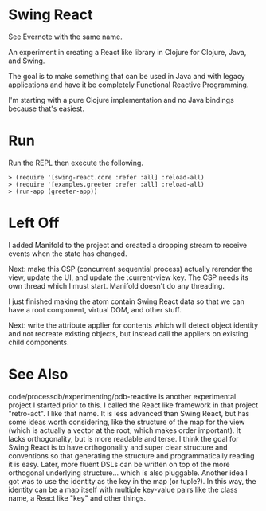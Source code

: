 # Swing React

See Evernote with the same name.

An experiment in creating a React like library in Clojure for Clojure, Java, and Swing.

The goal is to make something that can be used in Java and with legacy applications and have it be completely
Functional Reactive Programming.

I'm starting with a pure Clojure implementation and no Java bindings because that's easiest.

# Run

Run the REPL then execute the following.

    > (require '[swing-react.core :refer :all] :reload-all)
    > (require '[examples.greeter :refer :all] :reload-all)
    > (run-app (greeter-app))

# Left Off

I added Manifold to the project and created a dropping stream to receive events when the state has changed.

Next: make this CSP (concurrent sequential process) actually rerender the view, update the UI, and update the
:current-view key. The CSP needs its own thread which I must start. Manifold doesn't do any threading.

I just finished making the atom contain Swing React data so that we can have a root component, virtual DOM, and other
stuff.

Next: write the attribute applier for contents which will detect object identity and not
recreate existing objects, but instead call the appliers on existing child components.

# See Also

code/processdb/experimenting/pdb-reactive is another experimental project I started prior to this. I called the React
like framework in that project "retro-act". I like that name. It is less advanced than Swing React, but has some ideas
worth considering, like the structure of the map for the view (which is actually a vector at the root, which makes
order important). It lacks orthogonality, but is more readable and terse. I think the goal for Swing React is to have
orthogonality and super clear structure and conventions so that generating the structure and programmatically reading
it is easy. Later, more fluent DSLs can be written on top of the more orthogonal underlying structure... which is also
pluggable. Another idea I got was to use the identity as the key in the map (or tuple?). In this way, the identity can
be a map itself with multiple key-value pairs like the class name, a React like "key" and other things.
